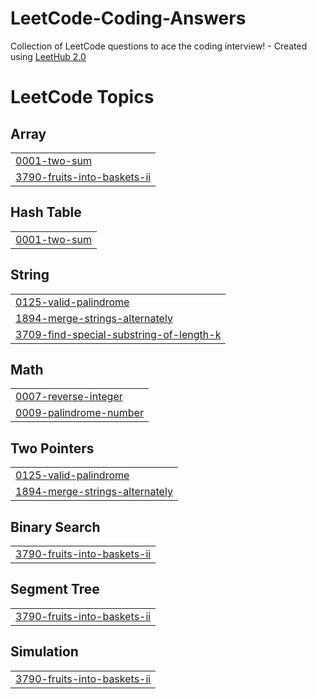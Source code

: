 # LeetCode-Coding-Answers
Collection of LeetCode questions to ace the coding interview! - Created using [LeetHub 2.0](https://github.com/arunbhardwaj/LeetHub-2.0)

<!---LeetCode Topics Start-->
# LeetCode Topics
## Array
|  |
| ------- |
| [0001-two-sum](https://github.com/Samuela31/LeetCode-Coding-Answers/tree/master/0001-two-sum) |
| [3790-fruits-into-baskets-ii](https://github.com/Samuela31/LeetCode-Coding-Answers/tree/master/3790-fruits-into-baskets-ii) |
## Hash Table
|  |
| ------- |
| [0001-two-sum](https://github.com/Samuela31/LeetCode-Coding-Answers/tree/master/0001-two-sum) |
## String
|  |
| ------- |
| [0125-valid-palindrome](https://github.com/Samuela31/LeetCode-Coding-Answers/tree/master/0125-valid-palindrome) |
| [1894-merge-strings-alternately](https://github.com/Samuela31/LeetCode-Coding-Answers/tree/master/1894-merge-strings-alternately) |
| [3709-find-special-substring-of-length-k](https://github.com/Samuela31/LeetCode-Coding-Answers/tree/master/3709-find-special-substring-of-length-k) |
## Math
|  |
| ------- |
| [0007-reverse-integer](https://github.com/Samuela31/LeetCode-Coding-Answers/tree/master/0007-reverse-integer) |
| [0009-palindrome-number](https://github.com/Samuela31/LeetCode-Coding-Answers/tree/master/0009-palindrome-number) |
## Two Pointers
|  |
| ------- |
| [0125-valid-palindrome](https://github.com/Samuela31/LeetCode-Coding-Answers/tree/master/0125-valid-palindrome) |
| [1894-merge-strings-alternately](https://github.com/Samuela31/LeetCode-Coding-Answers/tree/master/1894-merge-strings-alternately) |
## Binary Search
|  |
| ------- |
| [3790-fruits-into-baskets-ii](https://github.com/Samuela31/LeetCode-Coding-Answers/tree/master/3790-fruits-into-baskets-ii) |
## Segment Tree
|  |
| ------- |
| [3790-fruits-into-baskets-ii](https://github.com/Samuela31/LeetCode-Coding-Answers/tree/master/3790-fruits-into-baskets-ii) |
## Simulation
|  |
| ------- |
| [3790-fruits-into-baskets-ii](https://github.com/Samuela31/LeetCode-Coding-Answers/tree/master/3790-fruits-into-baskets-ii) |
<!---LeetCode Topics End-->
